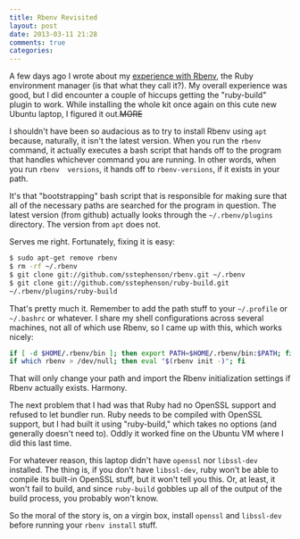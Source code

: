 ```yaml
---
title: Rbenv Revisited
layout: post
date: 2013-03-11 21:28
comments: true
categories: 
---
```

A few days ago I wrote about my 
[experience with Rbenv](/blog/2013/03/08/rbenv-for-the-win/), the Ruby 
environment manager (is that what they call it?). My overall experience was 
good, but I did encounter a couple of hiccups getting the "ruby-build" plugin 
to work. While installing the whole kit once again on this cute new Ubuntu 
laptop, I figured it out.~~MORE~~

I shouldn't have been so audacious as to try to install Rbenv using `apt` 
because, naturally, it isn't the latest version. When you run the `rbenv` 
command, it actually executes a bash script that hands off to the program that 
handles whichever command you are running. In other words, when you run `rbenv 
versions`, it hands off to `rbenv-versions`, if it exists in your path.

It's that "bootstrapping" bash script that is responsible for making sure that 
all of the necessary paths are searched for the program in question. The 
latest version (from github) actually looks through the `~/.rbenv/plugins` 
directory. The version from `apt` does not.

Serves me right. Fortunately, fixing it is easy:

``` bash
$ sudo apt-get remove rbenv
$ rm -rf ~/.rbenv
$ git clone git://github.com/sstephenson/rbenv.git ~/.rbenv
$ git clone git://github.com/sstephenson/ruby-build.git 
~/.rbenv/plugins/ruby-build
```

That's pretty much it. Remember to add the path stuff to your `~/.profile` or 
`~/.bashrc` or whatever. I share my shell configurations across several 
machines, not all of which use Rbenv, so I came up with this, which works 
nicely:

``` bash
if [ -d $HOME/.rbenv/bin ]; then export PATH=$HOME/.rbenv/bin:$PATH; fi
if which rbenv > /dev/null; then eval "$(rbenv init -)"; fi
```

That will only change your path and import the Rbenv initialization settings 
if Rbenv actually exists. Harmony.

The next problem that I had was that Ruby had no OpenSSL support and refused 
to let bundler run. Ruby needs to be compiled with OpenSSL support, but I had 
built it using "ruby-build," which takes no options (and generally doesn't 
need to). Oddly it worked fine on the Ubuntu VM where I did this last time.

For whatever reason, this laptop didn't have `openssl` nor `libssl-dev` 
installed. The thing is, if you don't have `libssl-dev`, ruby won't be able to 
compile its built-in OpenSSL stuff, but it won't tell you this. Or, at least, 
it won't fail to build, and since `ruby-build` gobbles up all of the output of 
the build process, you probably won't know.

So the moral of the story is, on a virgin box, install `openssl` and 
`libssl-dev` before running your `rbenv install` stuff.
